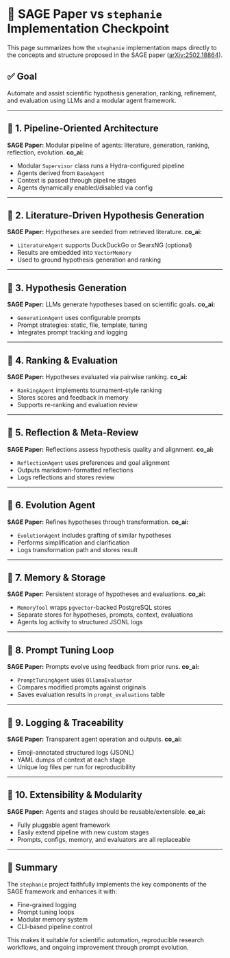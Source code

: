 # 🧠 SAGE Paper vs `stephanie` Implementation Checkpoint

This page summarizes how the `stephanie` implementation maps directly to the concepts and structure proposed in the SAGE paper ([arXiv:2502.18864](https://arxiv.org/abs/2502.18864)).

## ✅ Goal

Automate and assist scientific hypothesis generation, ranking, refinement, and evaluation using LLMs and a modular agent framework.

---

## 🔹 1. Pipeline-Oriented Architecture

**SAGE Paper:** Modular pipeline of agents: literature, generation, ranking, reflection, evolution.
**co\_ai:**

* Modular `Supervisor` class runs a Hydra-configured pipeline
* Agents derived from `BaseAgent`
* Context is passed through pipeline stages
* Agents dynamically enabled/disabled via config

---

## 🔹 2. Literature-Driven Hypothesis Generation

**SAGE Paper:** Hypotheses are seeded from retrieved literature.
**co\_ai:**

* `LiteratureAgent` supports DuckDuckGo or SearxNG (optional)
* Results are embedded into `VectorMemory`
* Used to ground hypothesis generation and ranking

---

## 🔹 3. Hypothesis Generation

**SAGE Paper:** LLMs generate hypotheses based on scientific goals.
**co\_ai:**

* `GenerationAgent` uses configurable prompts
* Prompt strategies: static, file, template, tuning
* Integrates prompt tracking and logging

---

## 🔹 4. Ranking & Evaluation

**SAGE Paper:** Hypotheses evaluated via pairwise ranking.
**co\_ai:**

* `RankingAgent` implements tournament-style ranking
* Stores scores and feedback in memory
* Supports re-ranking and evaluation review

---

## 🔹 5. Reflection & Meta-Review

**SAGE Paper:** Reflections assess hypothesis quality and alignment.
**co\_ai:**

* `ReflectionAgent` uses preferences and goal alignment
* Outputs markdown-formatted reflections
* Logs reflections and stores review

---

## 🔹 6. Evolution Agent

**SAGE Paper:** Refines hypotheses through transformation.
**co\_ai:**

* `EvolutionAgent` includes grafting of similar hypotheses
* Performs simplification and clarification
* Logs transformation path and stores result

---

## 🔹 7. Memory & Storage

**SAGE Paper:** Persistent storage of hypotheses and evaluations.
**co\_ai:**

* `MemoryTool` wraps `pgvector`-backed PostgreSQL stores
* Separate stores for hypotheses, prompts, context, evaluations
* Agents log activity to structured JSONL logs

---

## 🔹 8. Prompt Tuning Loop

**SAGE Paper:** Prompts evolve using feedback from prior runs.
**co\_ai:**

* `PromptTuningAgent` uses `OllamaEvaluator`
* Compares modified prompts against originals
* Saves evaluation results in `prompt_evaluations` table

---

## 🔹 9. Logging & Traceability

**SAGE Paper:** Transparent agent operation and outputs.
**co\_ai:**

* Emoji-annotated structured logs (JSONL)
* YAML dumps of context at each stage
* Unique log files per run for reproducibility

---

## 🔹 10. Extensibility & Modularity

**SAGE Paper:** Agents and stages should be reusable/extensible.
**co\_ai:**

* Fully pluggable agent framework
* Easily extend pipeline with new custom stages
* Prompts, configs, memory, and evaluators are all replaceable

---

## 🎉 Summary

The `stephanie` project faithfully implements the key components of the SAGE framework and enhances it with:

* Fine-grained logging
* Prompt tuning loops
* Modular memory system
* CLI-based pipeline control

This makes it suitable for scientific automation, reproducible research workflows, and ongoing improvement through prompt evolution.
